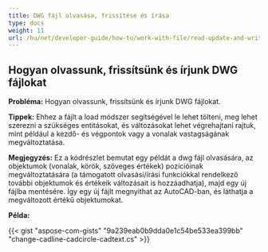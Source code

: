 ```yaml
---
title: DWG fájl olvasása, frissítése és írása
type: docs
weight: 11
url: /hu/net/developer-guide/how-to/work-with-file/read-update-and-write-dwg-file/
---
```


## **Hogyan olvassunk, frissítsünk és írjunk DWG fájlokat**

**Probléma:** Hogyan olvassunk, frissítsünk és írjunk DWG fájlokat.

**Tippek:** Ehhez a fájlt a load módszer segítségével le lehet tölteni, meg lehet szerezni a szükséges entitásokat, és változásokat lehet végrehajtani rajtuk, mint például a kezdő- és végpontok vagy a vonalak vastagságának megváltoztatása.

**Megjegyzés:** Ez a kódrészlet bemutat egy példát a dwg fájl olvasására, az objektumok (vonalak, körök, szöveges értékek) pozícióinak megváltoztatására (a támogatott olvasási/írási funkciókkal rendelkező további objektumok és értékeik változásait is hozzáadhatja), majd egy új fájlba mentésére. Így egy új fájlt megnyithat az AutoCAD-ban, és láthatja a megváltozott értékű objektumokat.

**Példa:**

{{< gist "aspose-com-gists" "9a239eab0b9dda0e1c54be533ea399bb" "change-cadline-cadcircle-cadtext.cs" >}}

